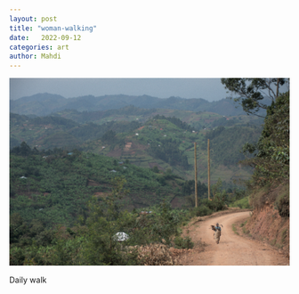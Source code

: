 ```yaml
---
layout: post
title: "woman-walking"
date:   2022-09-12
categories: art
author: Mahdi
---
```


![woman-walking](/img/arts/uganda/woman-walking.jpg)

<span class='image-details'>
Daily walk
</span>
